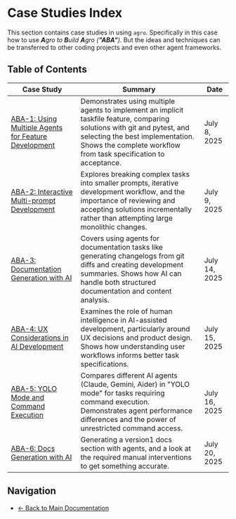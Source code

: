 # Case Studies Index

This section contains case studies in using `agro`. Specifically in this case how to use _**A**gro to **B**uild **A**gro (**"ABA"**)_. But the ideas and techniques can be transferred to other coding projects and even other agent frameworks.

## Table of Contents

| Case Study | Summary | Date |
|------------|---------|------|
| [ABA-1: Using Multiple Agents for Feature Development](aba-1.md) | Demonstrates using multiple agents to implement an implicit taskfile feature, comparing solutions with git and pytest, and selecting the best implementation. Shows the complete workflow from task specification to acceptance. | July 8, 2025 |
| [ABA-2: Interactive Multi-prompt Development](aba-2.md) | Explores breaking complex tasks into smaller prompts, iterative development workflow, and the importance of reviewing and accepting solutions incrementally rather than attempting large monolithic changes. | July 9, 2025 |
| [ABA-3: Documentation Generation with AI](aba-3.md) | Covers using agents for documentation tasks like generating changelogs from git diffs and creating development summaries. Shows how AI can handle both structured documentation and content analysis. | July 14, 2025 |
| [ABA-4: UX Considerations in AI Development](aba-4.md) | Examines the role of human intelligence in AI-assisted development, particularly around UX decisions and product design. Shows how understanding user workflows informs better task specifications. | July 15, 2025 |
| [ABA-5: YOLO Mode and Command Execution](aba-5.md) | Compares different AI agents (Claude, Gemini, Aider) in "YOLO mode" for tasks requiring command execution. Demonstrates agent performance differences and the power of unrestricted command access. | July 16, 2025 |
| [ABA-6: Docs Generation with AI](aba-6.md) | Generating a version1 docs section with agents, and a look at the required manual interventions to get something accurate. | July 20, 2025 |

## Navigation

- [← Back to Main Documentation](../index.md)